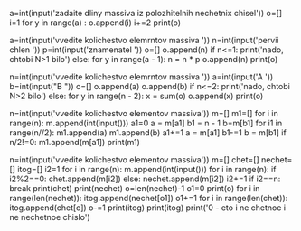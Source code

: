 a=int(input('zadaite dliny massiva iz polozhitelnih nechetnix chisel'))
o=[]
i=1
for y in range(a) :
    o.append(i)
    i+=2
print(o)








a=int(input('vvedite kolichestvo elemrntov massiva '))
n=int(input('pervii chlen '))
p=int(input('znamenatel '))
o=[]
o.append(n)
if n<=1:
    print('nado, chtobi N>1 bilo')
else:
    for y in range(a - 1):
        n = n * p
        o.append(n)
    print(o)








n=int(input('vvedite kolichestvo elemrntov massiva '))
a=int(input('A '))
b=int(input("B "))
o=[]
o.append(a)
o.append(b)
if n<=2:
    print('nado, chtobi N>2 bilo')
else:
    for y in range(n - 2):
        x = sum(o)
        o.append(x)
    print(o)






n=int(input('vvedite kolichestvo elementov massiva'))
m=[]
m1=[]
for i in range(n):
    m.append(int(input()))
a1=0
a = m[a1]
b1 = n - 1
b=m[b1]
for i1 in range(n//2):
    m1.append(a)
    m1.append(b)
    a1+=1
    a = m[a1]
    b1-=1
    b = m[b1]
if n/2!=0:
    m1.append(m[a1])
print(m1)







n=int(input('vvedite kolichestvo elementov massiva'))
m=[]
chet=[]
nechet=[]
itog=[]
i2=1
for i in range(n):
    m.append(int(input()))
for i in range(n):
    if i2%2==0:
        chet.append(m[i2])
    else:
        nechet.append(m[i2])
    i2+=1
    if i2==n:
        break
print(chet)
print(nechet)
o=len(nechet)-1
o1=0
print(o)
for i in range(len(nechet)):
    itog.append(nechet[o1])
    o1+=1
for i in range(len(chet)):
    itog.append(chet[o])
    o-=1
    print(itog)
print(itog)
print('0 - eto i ne chetnoe i ne nechetnoe chislo')
